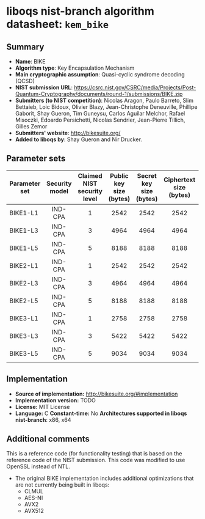 liboqs nist-branch algorithm datasheet: `kem_bike`
======================================================

Summary
-------

- **Name**: BIKE
- **Algorithm type**: Key Encapsulation Mechanism
- **Main cryptographic assumption**: Quasi-cyclic syndrome decoding (QCSD)
- **NIST submission URL**: https://csrc.nist.gov/CSRC/media/Projects/Post-Quantum-Cryptography/documents/round-1/submissions/BIKE.zip
- **Submitters (to NIST competition)**: Nicolas Aragon, Paulo Barreto, Slim Bettaieb, Loic Bidoux, Olivier Blazy, Jean-Christophe Deneuville, Phillipe Gaborit, Shay Gueron, Tim Guneysu, Carlos Aguilar Melchor, Rafael Misoczki, Edoardo Persichetti, Nicolas Sendrier, Jean-Pierre Tillich, Gilles Zemor
- **Submitters' website**: http://bikesuite.org/
- **Added to liboqs by**: Shay Gueron and Nir Drucker.

Parameter sets
--------------

| Parameter set       | Security model | Claimed NIST security level | Public key size (bytes) | Secret key size (bytes) | Ciphertext size (bytes) | Shared secret size (bytes) |
|---------------------|:--------------:|:---------------------------:|:-----------------------:|:-----------------------:|:-----------------------:|:--------------------------:|
| BIKE1-L1            |     IND-CPA    |              1              |           2542          |          2542          |           2542          |             32             |
| BIKE1-L3            |     IND-CPA    |              3              |           4964          |          4964          |           4964          |             32             |
| BIKE1-L5            |     IND-CPA    |              5              |           8188          |          8188          |           8188          |             32             |
| BIKE2-L1            |     IND-CPA    |              1              |           2542          |          2542          |           2542          |             32             |
| BIKE2-L3            |     IND-CPA    |              3              |           4964          |          4964          |           4964          |             32             |
| BIKE2-L5            |     IND-CPA    |              5              |           8188          |          8188          |           8188          |             32             |
| BIKE3-L1            |     IND-CPA    |              1              |           2758          |          2758          |           2758          |             32             |
| BIKE3-L3            |     IND-CPA    |              3              |           5422          |          5422          |           5422          |             32             |
| BIKE3-L5            |     IND-CPA    |              5              |           9034          |          9034          |           9034          |             32             |

Implementation
--------------

- **Source of implementation:** http://bikesuite.org/#implementation
- **Implementation version:** TODO
- **License:** MIT License
- **Language:** C
 **Constant-time:** No
 **Architectures supported in liboqs nist-branch**: x86, x64

Additional comments
-------------------

This is a reference code (for functionality testing) that is based on the reference code of the NIST submission. This code was modified to use OpenSSL instead of NTL.

- The original BIKE implementation includes additional optimizations that are not currently being built in liboqs:
  - CLMUL
  - AES-NI
  - AVX2
  - AVX512
